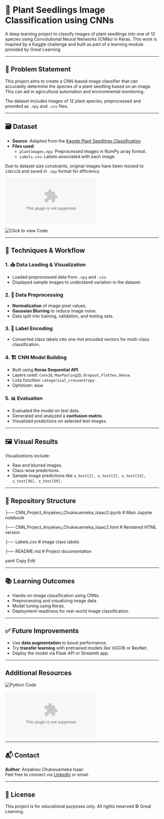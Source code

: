 # 🌱 Plant Seedlings Image Classification using CNNs

A deep learning project to classify images of plant seedlings into one of 12 species using Convolutional Neural Networks (CNNs) in Keras. This work is inspired by a Kaggle challenge and built as part of a learning module provided by Great Learning.

---

## 📌 Problem Statement

This project aims to create a CNN-based image classifier that can accurately determine the species of a plant seedling based on an image. This can aid in agricultural automation and environmental monitoring.

The dataset includes images of 12 plant species, preprocessed and provided as `.npy` and `.csv` files.

---

## 🗃 Dataset

- **Source**: Adapted from the [Kaggle Plant Seedlings Classification](https://www.kaggle.com/c/plant-seedlings-classification)
- **Files used**:
  - `plantimages.npy`: Preprocessed images in NumPy array format.
  - `Labels.csv`: Labels associated with each image.

Due to dataset size constraints, original images have been resized to `128x128` and saved in `.npy` format for efficiency.

![Dataset](https://github.com/Softechanalytics/computer_vision/blob/main/Labels.csv)

![Click to view Code](https://github.com/Softechanalytics/computer_vision/blob/main/CNN_Project_Anyakwu_Chukwuemeka_Isaac2.ipynb)

---

## 🧠 Techniques & Workflow

### 1. 📥 Data Loading & Visualization
- Loaded preprocessed data from `.npy` and `.csv`.
- Displayed sample images to understand variation in the dataset.

### 2. 🧼 Data Preprocessing
- **Normalization** of image pixel values.
- **Gaussian Blurring** to reduce image noise.
- Data split into training, validation, and testing sets.

### 3. 🔀 Label Encoding
- Converted class labels into one-hot encoded vectors for multi-class classification.

### 4. 🏗 CNN Model Building
- Built using **Keras Sequential API**.
- Layers used: `Conv2D`, `MaxPooling2D`, `Dropout`, `Flatten`, `Dense`.
- Loss function: `categorical_crossentropy`
- Optimizer: `Adam`

### 5. 📊 Evaluation
- Evaluated the model on test data.
- Generated and analyzed a **confusion matrix**.
- Visualized predictions on selected test images.

---

## 🖼 Visual Results

Visualizations include:
- Raw and blurred images.
- Class-wise predictions.
- Sample image predictions like `x_test[2], x_test[3], x_test[33], x_test[36], x_test[59]`.

---

## 📁 Repository Structure

├── CNN_Project_Anyakwu_Chukwuemeka_Isaac2.ipynb # Main Jupyter notebook 

├── CNN_Project_Anyakwu_Chukwuemeka_Isaac2.html # Rendered HTML version 

├── Labels.csv # Image class labels

├── README.md # Project documentation

yaml
Copy
Edit

---

## 📚 Learning Outcomes

- Hands-on image classification using CNNs.
- Preprocessing and visualizing image data.
- Model tuning using Keras.
- Deployment-readiness for real-world image classification.

---

## ✅ Future Improvements

- Use **data augmentation** to boost performance.
- Try **transfer learning** with pretrained models like VGG16 or ResNet.
- Deploy the model via Flask API or Streamlit app.

---
## Additional Resources

![Python Code](https://github.com/Softechanalytics/computer_vision/blob/main/CNN_Project_Anyakwu_Chukwuemeka_Isaac2.ipynb)

![Dataset](https://github.com/Softechanalytics/computer_vision/blob/main/Labels.csv)

---

## 📬 Contact

**Author**: Anyakwu Chukwuemeka Isaac  
Feel free to connect via [LinkedIn](https://www.linkedin.com/in/chukwuemekaanyakwu2409) or email.

---

## 📜 License

This project is for educational purposes only. All rights reserved © Great Learning.

